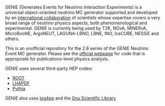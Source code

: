 GENIE (Generates Events for Neutrino Interaction Experiments) is a universal
object-oriented neutrino MC generator supported and developed by an [international 
collaboration](http://genie.hepforge.org/collaboration.html) of scientists whose
expertise covers a very broad range of neutrino
physics aspects, both phenomenological and experimental. GENIE is currently being
used by T2K, NOvA, MINERvA, MicroBooNE, ArgoNEUT, LAGUNA-LBNO, LBNE, INO, IceCUBE,
NESSiE and others.

This is an unofficial repository for the 2.8 series of the GENIE Neutrino
Event MC generator. Please see the [official webpage](http://genie.hepforge.org)
for code that is appropriate for publications-level physics analysis.

GENIE uses several third-party HEP codes:

* [ROOT](http://root.cern.ch)
* [LHAPDF](https://lhapdf.hepforge.org)
* [Pythia](http://home.thep.lu.se/~torbjorn/Pythia.html)

GENIE also uses [log4pp](http://log4cpp.sourceforge.net) and the [Gnu 
Scientific Library](http://www.gnu.org/software/gsl/)
